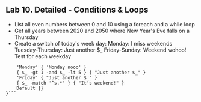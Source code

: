 ## Lab 10. Detailed - Conditions & Loops

- List all even numbers between 0 and 10 using a foreach and a while loop
- Get all years between 2020 and 2050 where New Year's Eve falls on a Thursday
- Create a switch of today's week day:
Monday: I miss weekends
Tuesday-Thursday: Just another $_
Friday-Sunday: Weekend wohoo! Test for each weekday

```switch (0..6 | % { (Get-Date).AddDays($_).DayOfWeek }) {
    'Monday' { 'Monday nooo' }
    { $_ -gt 1 -and $_ -lt 5 } { "Just another $_" }
    'Friday' { "Just another $_" }
    { $_ -match '^s.*' } { "It's weekend!" }
    Default {}
}```